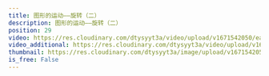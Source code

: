 ```yaml
---
title: 图形的运动——旋转（二）
description: 图形的运动——旋转（二）
position: 29
video: https://res.cloudinary.com/dtysyyt3a/video/upload/v1671542050/easymath/5年级下/05单元图形的运动（三）旋转/fy5isqeouq8frwzttw4n.mp4
video_additional: https://res.cloudinary.com/dtysyyt3a/video/upload/v1671542060/easymath/5年级下/05单元图形的运动（三）旋转/每课一题的解答视频/m9kyovtdzuidbzg5a2uw.mp4
thumbnail: https://res.cloudinary.com/dtysyyt3a/image/upload/v1671542052/easymath/5年级下/05单元图形的运动（三）旋转/n9774lpl3xtgoanfjjce.png
is_free: False
---
```

